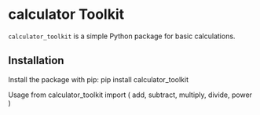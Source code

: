 # calculator Toolkit
`calculator_toolkit` is a simple Python package for basic calculations.


## Installation
Install the package with pip:
pip install calculator_toolkit



Usage
from calculator_toolkit import (
 add,
 subtract,
 multiply,
 divide,
 power
)